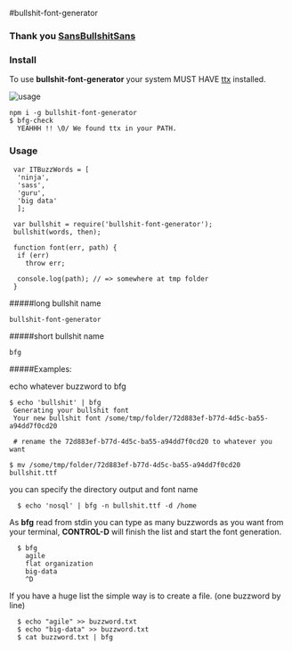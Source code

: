 #bullshit-font-generator

### Thank you [ SansBullshitSans](https://github.com/RoelN/SansBullshitSans)

### Install

To use **bullshit-font-generator** your system MUST HAVE [ttx](https://github.com/behdad/fonttools/) installed.

![usage](https://cdn.rawgit.com/tdantas/repository-assets/master/assets/bullshit-font-generator/buzz.gif)


````
npm i -g bullshit-font-generator
$ bfg-check
  YEAHHH !! \0/ We found ttx in your PATH.
````

### Usage

````
 var ITBuzzWords = [
  'ninja',
  'sass',
  'guru',
  'big data'
  ];

 var bullshit = require('bullshit-font-generator');
 bullshit(words, then);

 function font(err, path) {
  if (err)
    throw err;

  console.log(path); // => somewhere at tmp folder
 }
 ````    

#####long bullshit name
    
    bullshit-font-generator
    
#####short bullshit name

    
    bfg
    
  
#####Examples:
  
 echo whatever buzzword to bfg

````
$ echo 'bullshit' | bfg
 Generating your bullshit font
 Your new bullshit font /some/tmp/folder/72d883ef-b77d-4d5c-ba55-a94dd7f0cd20
 
 # rename the 72d883ef-b77d-4d5c-ba55-a94dd7f0cd20 to whatever you want
 
$ mv /some/tmp/folder/72d883ef-b77d-4d5c-ba55-a94dd7f0cd20 bullshit.ttf
````
 

you can specify the directory output and font name  

````
  $ echo 'nosql' | bfg -n bullshit.ttf -d /home
````


As **bfg** read from stdin you can type as many buzzwords as you want from your terminal, **CONTROL-D** will finish the list and start the font generation.

````
  $ bfg
    agile
    flat organization
    big-data
    ^D
````

If you have a huge list the simple way is to create a file.
(one buzzword by line)

````
  $ echo "agile" >> buzzword.txt
  $ echo "big-data" >> buzzword.txt
  $ cat buzzword.txt | bfg

 ````





